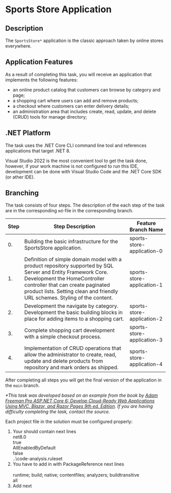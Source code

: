 # Sports Store Application

## Description

The `SportsStore*` application is the classic approach taken by online stores everywhere.

## Application Features

As a result of completing this task, you will receive an application that implements the following features:
- an online product catalog that customers can browse by category and page;
- a shopping cart where users can add and remove products;
- a checkout where customers can enter delivery details;
- an administration area that includes create, read, update, and delete (CRUD) tools for manage directory;

## .NET Platform
The task uses the .NET Core CLI command line tool and references applications that target .NET 8.

Visual Studio 2022 is the most convenient tool to get the task done, however, if your work machine is not configured to run this IDE, development can be done with Visual Studio Code and the .NET Core SDK (or ather IDE).

## Branching

The task consists of four steps. The description of the each step of the task are in the corresponding `md`-file in the corresponding branch.

| Step | Step Description | Feature Branch Name |
| ------ | ------ | ------ |
| 0. | Building the basic infrastructure for the SportsStore application. | sports-store-application-0 |
| 1. | Definition of simple domain model with a product repository supported by SQL Server and Entity Framework Core. Development the HomeController controller that can create paginated product lists. Setting clean and friendly URL schemes. Styling of the content. |sports-store-application-1 |
| 2. | Development the navigate by category. Development the basic building blocks in place for adding items to a shopping cart.|sports-store-application-2 |
| 3. | Complete shopping cart development with a simple checkout process. | sports-store-application-3 |
| 4. | Implementation of CRUD operations that allow the administrator to create, read, update and delete products from repository and mark orders as shipped. | sports-store-application-4 |

After completing all steps you will get the final version of the application in the `main` branch.

_*This task was developed based on an example from the book by [Adam Freeman Pro ASP.NET Core 6: Develop Cloud-Ready Web Applications Using MVC, Blazor, and Razor Pages 9th ed. Edition](https://www.amazon.com/Pro-ASP-NET-Core-Cloud-Ready-Applications/dp/1484279565). If you are having difficulty completing the task, contact the source._


Each project file in the solution must be configured properly:
1. Your *<PropertyGroup>* should contain next lines  
    <TargetFramework>net8.0</TargetFramework>  
    <EnableNETAnalyzers>true</EnableNETAnalyzers>  
    <AnalysisMode>AllEnabledByDefault</AnalysisMode>  
    <CodeAnalysisTreatWarningsAsErrors>false</CodeAnalysisTreatWarningsAsErrors>  
    <CodeAnalysisRuleSet>..\code-analysis.ruleset</CodeAnalysisRuleSet>  
2. You have to add in *<ItemGroup>* with PackageReference next lines  
      <PackageReference Include="StyleCop.Analyzers" Version="1.1.118">  
          <IncludeAssets>runtime; build; native; contentfiles; analyzers; buildtransitive</IncludeAssets>  
          <PrivateAssets>all</PrivateAssets>  
      </PackageReference>  
3. Add next <ItemGroup>  
  <ItemGroup>  
		<AdditionalFiles Include="..\code-analysis.ruleset" Link="Properties\code-analysis.ruleset" />  
		<AdditionalFiles Include="..\stylecop.json" Link="Properties\stylecop.json" />  
  </ItemGroup>  